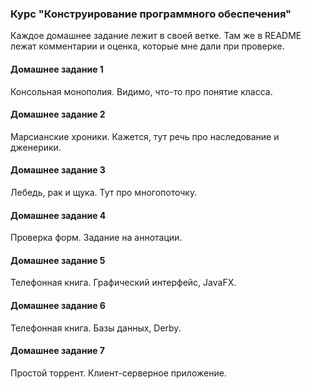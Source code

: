 ### Курс "Конструирование программного обеспечения"
Каждое домашнее задание лежит в своей ветке. Там же в README лежат комментарии и оценка, которые мне дали при проверке.  
#### Домашнее задание 1
Консольная монополия. Видимо, что-то про понятие класса.
#### Домашнее задание 2
Марсианские хроники. Кажется, тут речь про наследование и дженерики.
#### Домашнее задание 3
Лебедь, рак и щука. Тут про многопоточку.
#### Домашнее задание 4
Проверка форм. Задание на аннотации.
#### Домашнее задание 5
Телефонная книга. Графический интерфейс, JavaFX.
#### Домашнее задание 6
Телефонная книга. Базы данных, Derby.
#### Домашнее задание 7
Простой торрент. Клиент-серверное приложение.
